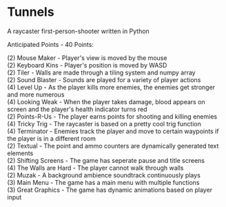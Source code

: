 # Tunnels
A raycaster first-person-shooter written in Python

Anticipated Points - 40 Points:

(2) Mouse Maker - Player's view is moved by the mouse\
(2) Keyboard Kins - Player's position is moved by WASD\
(2) Tiler - Walls are made through a tiling system and numpy array\
(2) Sound Blaster - Sounds are played for a variety of player actions\
(4) Level Up - As the player kills more enemies, the enemies get stronger and more numerous\
(4) Looking Weak - When the player takes damage, blood appears on screen and the player's health indicator turns red\
(2) Points-R-Us - The player earns points for shooting and killing enemies\
(4) Tricky Trig - The raycaster is based on a pretty cool trig function\
(4) Terminator - Enemies track the player and move to certain waypoints if the player is in a different room\
(2) Textual - The point and ammo counters are dynamically generated text elements\
(2) Shifting Screens - The game has seperate pause and title screens\
(4) The Walls are Hard - The player cannot walk through walls\
(2) Muzak - A background ambience soundtrack continuously plays\
(3) Main Menu - The game has a main menu with multiple functions\
(3) Great Graphics - The game has dynamic animations based on player input
